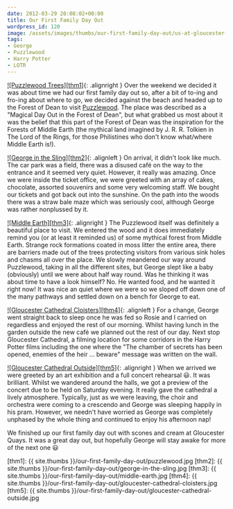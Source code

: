 ```yaml
---
date: 2012-03-29 20:08:02+00:00
title: Our First Family Day Out
wordpress_id: 120
image: /assets/images/thumbs/our-first-family-day-out/us-at-gloucester-cathedral.jpg
tags:
- George
- Puzzlewood
- Harry Potter
- LOTR
---
```


[![Puzzlewood Trees][thm1]][img1]{: .alignright }
Over the weekend we decided it was about time we
had our first family day out so, after a bit of to-ing and fro-ing about where to go, we
decided against the beach and headed up to the Forest of Dean to visit [Puzzlewood]. The
place was described as a "Magical Day Out in the Forest of Dean", but what grabbed us 
most about it was the belief that this part of the Forest of Dean was the inspiration for
the Forests of Middle Earth (the mythical land imagined by J. R. R. Tolkien in The Lord
of the Rings, for those Philistines who don't know what/where Middle Earth is!).

[![George in the Sling][thm2]][img2]{: .alignleft }
On arrival, it didn't look like much. The car park was a
field, there was a disused café on the way to the entrance and it seemed very quiet.
However, it really was amazing. Once we were inside the ticket office, we were greeted
with an array of cakes, chocolate, assorted souvenirs and some very welcoming staff. We
bought our tickets and got back out into the sunshine. On the path into the woods there
was a straw bale maze which was seriously cool, although George was rather nonplussed by
it.

[![Middle Earth][thm3]][img3]{: .alignright }
The Puzzlewood itself was definitely a beautiful
place to visit. We entered the wood and it does immediately remind you (or at least it
reminded us) of some mythical forest from Middle Earth. Strange rock formations coated in
moss litter the entire area, there are barriers made out of the trees protecting visitors
from various sink holes and chasms all over the place. We slowly meandered our way around
Puzzlewood, taking in all the different sites, but George slept like a baby (obviously)
until we were about half way round. Was he thinking it was about time to have a look
himself? No. He wanted food, and he wanted it right now! It was nice an quiet where we were
so we sloped off down one of the many pathways and settled down on a bench for George to eat.

[![Gloucester Cathedral Cloisters][thm4]][img4]{: .alignleft }
For a change, George went straight back to sleep once he was
fed so Rosie and I carried on regardless and enjoyed the rest of our morning. Whilst having
lunch in the garden outside the new café we planned out the rest of our day. Next stop
Gloucester Cathedral, a filming location for some corridors in the Harry Potter films
including the one where the "The chamber of secrets has been opened, enemies of the heir
... beware" message was written on the wall.

[![Gloucester Cathedral Outside][thm5]][img5]{: .alignright }
When we arrived we were greeted by an art exhibition
and a full concert rehearsal :smiley:. It was brilliant. Whilst we wandered around the halls, we
got a preview of the concert due to be held on Saturday evening. It really gave the cathedral
a lively atmosphere. Typically, just as we were leaving, the choir and orchestra were coming
to a crescendo and George was sleeping happily in his pram. However, we needn't have worried
as George was completely unphased by the whole thing and continued to enjoy his afternoon nap!

We finished up our first family day out with scones and cream at Gloucester Quays. It was a
great day out, but hopefully George will stay awake for more of the next one :smiley:

[Puzzlewood]: //www.puzzlewood.net/ "Puzzlewood"

[thm1]: {{ site.thumbs }}/our-first-family-day-out/puzzlewood.jpg 
[thm2]: {{ site.thumbs }}/our-first-family-day-out/george-in-the-sling.jpg
[thm3]: {{ site.thumbs }}/our-first-family-day-out/middle-earth.jpg
[thm4]: {{ site.thumbs }}/our-first-family-day-out/gloucester-cathedral-cloisters.jpg
[thm5]: {{ site.thumbs }}/our-first-family-day-out/gloucester-cathedral-outside.jpg

[img1]: //www.flickr.com/photos/richard-perry/13997229517
[img2]: //www.flickr.com/photos/richard-perry/13997197150
[img3]: //www.flickr.com/photos/richard-perry/13997196810
[img4]: //www.flickr.com/photos/richard-perry/14183828254
[img5]: //www.flickr.com/photos/richard-perry/14183825474